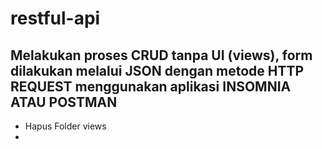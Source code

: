 # restful-api

## Melakukan proses CRUD tanpa UI (views), form dilakukan melalui JSON dengan metode HTTP REQUEST menggunakan aplikasi INSOMNIA ATAU POSTMAN

* Hapus Folder views
* 